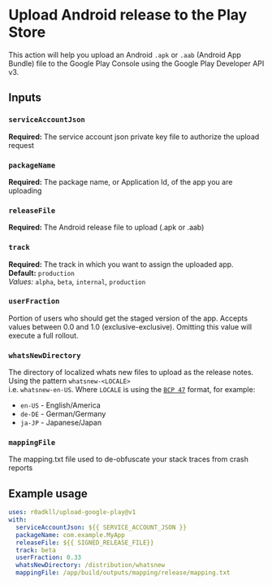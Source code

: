 # Upload Android release to the Play Store

This action will help you upload an Android `.apk` or `.aab` (Android App Bundle) file to the Google Play Console using the Google Play Developer API v3.

## Inputs

### `serviceAccountJson`

**Required:** The service account json private key file to authorize the upload request

### `packageName`

**Required:** The package name, or Application Id, of the app you are uploading

### `releaseFile`

**Required:** The Android release file to upload (.apk or .aab) 

### `track`

**Required:** The track in which you want to assign the uploaded app.  
**Default:** `production`  
_Values:_ `alpha`, `beta`, `internal`, `production`

### `userFraction`

Portion of users who should get the staged version of the app. Accepts values between 0.0 and 1.0 (exclusive-exclusive). Omitting this value will execute a full rollout.

### `whatsNewDirectory`

The directory of localized whats new files to upload as the release notes. Using the pattern `whatsnew-<LOCALE>`   
i.e. `whatsnew-en-US`. Where `LOCALE` is using the [`BCP 47`](https://tools.ietf.org/html/bcp47) format, for example:
* `en-US` - English/America
* `de-DE` - German/Germany
* `ja-JP` - Japanese/Japan

### `mappingFile`

The mapping.txt file used to de-obfuscate your stack traces from crash reports

## Example usage

```yaml
uses: r0adkll/upload-google-play@v1
with:
  serviceAccountJson: ${{ SERVICE_ACCOUNT_JSON }}
  packageName: com.example.MyApp
  releaseFile: ${{ SIGNED_RELEASE_FILE}}
  track: beta
  userFraction: 0.33
  whatsNewDirectory: /distribution/whatsnew
  mappingFile: /app/build/outputs/mapping/release/mapping.txt
```